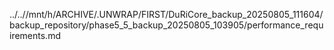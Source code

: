 ../..//mnt/h/ARCHIVE/.UNWRAP/FIRST/DuRiCore_backup_20250805_111604/backup_repository/phase5_5_backup_20250805_103905/performance_requirements.md